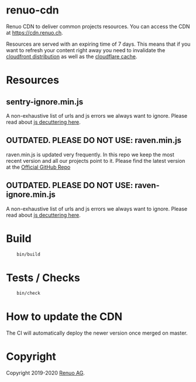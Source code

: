 # renuo-cdn
Renuo CDN to deliver common projects resources.
You can access the CDN at https://cdn.renuo.ch.

Resources are served with an expiring time of 7 days.
This means that if you want to refresh your content right away you need to invalidate the [cloudfront distribution](https://us-east-1.console.aws.amazon.com/cloudfront/v3/home?region=eu-central-1#/distributions/E1RNYS7VG5ZEQP/invalidations) as well as the [cloudflare cache](https://dash.cloudflare.com/0e634a111c5f8865a11fa627b8fcc8a3/renuo.ch/caching/configuration).

# Resources

## sentry-ignore.min.js

A non-exhaustive list of urls and js errors we always want to ignore.
Please read about [js decuttering here](https://docs.sentry.io/platforms/javascript/#decluttering-sentry).


## OUTDATED. PLEASE DO NOT USE: raven.min.js

raven.min.js is updated very frequently.
In this repo we keep the most recent version and all our projects point to it.
Please find the latest version at the [Official GitHub Repo](https://github.com/getsentry/sentry-javascript/blob/master/packages/raven-js/dist/raven.js)

## OUTDATED. PLEASE DO NOT USE: raven-ignore.min.js

A non-exhaustive list of urls and js errors we always want to ignore.
Please read about [js decuttering here](https://github.com/getsentry/raven-js/blob/master/docs/tips.rst#decluttering-sentry).


# Build

```sh
    bin/build
```

# Tests / Checks

```sh
    bin/check
```

# How to update the CDN

The CI will automatically deploy the newer version once merged on master.

# Copyright

Copyright 2019-2020 [Renuo AG](https://www.renuo.ch/).
